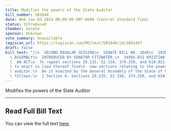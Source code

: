 ```yaml
---
title: Modifies the powers of the State Auditor
bill_number: SB1048
date: Wed Jan 03 2024 00:00:00 GMT-0600 (Central Standard Time)
status: Introduced
chamber: Senate
sponsor: Unknown
vote_summary: Unavailable
legiscan_url: https://legiscan.com/MO/text/SB1048/id/2861467
draft: false
bill_text: "|\n  SECOND REGULAR SESSION\n  SENATE BILL NO. 1048\n  102ND GENERA L\
  \ ASSEMBLY\n  INTRODUCED BY SENATOR FITZWATER.\n  3499S.01I KRISTINA MARTIN, Secretary\n\
  \  AN ACT\n  To repeal sections 29.235, 52.150, 374.250, and 610.021, RSMo, and\
  \ to enact in lieu thereof five\n  new sections relating to the powers of the state\
  \ auditor.\n  Be it enacted by the General Assembly of the State of Missouri, as\
  \ follows:\n  1 Section A. Sections 29.235, 52.150, 374.250, and 610.021,"
---
```

Modifies the powers of the State Auditor

---

## Read Full Bill Text

You can view the full text [here](https://legiscan.com/MO/text/SB1048/id/2861467).
